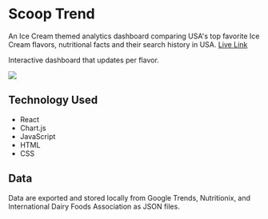 # Scoop Trend

An Ice Cream themed analytics dashboard comparing USA's top favorite Ice Cream flavors, nutritional facts and their search history in USA. [Live Link](http://www.sewinalee.com/moic-challenge/)

Interactive dashboard that updates per flavor.

![](https://media.giphy.com/media/YMdBn6zh11wbtic4JS/giphy.gif)

## Technology Used

* React 
* Chart.js
* JavaScript
* HTML
* CSS

## Data

Data are exported and stored locally from Google Trends, Nutritionix, and International Dairy Foods Association as JSON files. 
